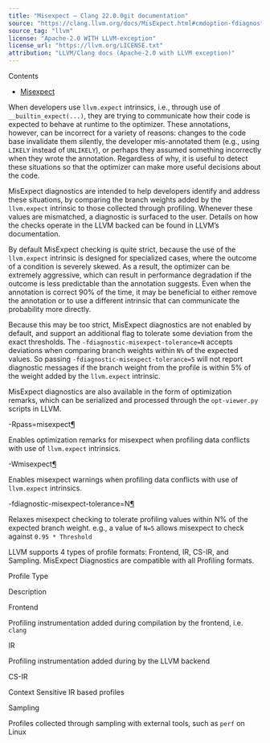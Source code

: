 ```yaml
---
title: "Misexpect — Clang 22.0.0git documentation"
source: "https://clang.llvm.org/docs/MisExpect.html#cmdoption-fdiagnostic-misexpect-tolerance"
source_tag: "llvm"
license: "Apache-2.0 WITH LLVM-exception"
license_url: "https://llvm.org/LICENSE.txt"
attribution: "LLVM/Clang docs (Apache-2.0 with LLVM exception)"
---
```

Contents

*   [Misexpect](#misexpect)
    

When developers use `llvm.expect` intrinsics, i.e., through use of `__builtin_expect(...)`, they are trying to communicate how their code is expected to behave at runtime to the optimizer. These annotations, however, can be incorrect for a variety of reasons: changes to the code base invalidate them silently, the developer mis-annotated them (e.g., using `LIKELY` instead of `UNLIKELY`), or perhaps they assumed something incorrectly when they wrote the annotation. Regardless of why, it is useful to detect these situations so that the optimizer can make more useful decisions about the code.

MisExpect diagnostics are intended to help developers identify and address these situations, by comparing the branch weights added by the `llvm.expect` intrinsic to those collected through profiling. Whenever these values are mismatched, a diagnostic is surfaced to the user. Details on how the checks operate in the LLVM backed can be found in LLVM’s documentation.

By default MisExpect checking is quite strict, because the use of the `llvm.expect` intrinsic is designed for specialized cases, where the outcome of a condition is severely skewed. As a result, the optimizer can be extremely aggressive, which can result in performance degradation if the outcome is less predictable than the annotation suggests. Even when the annotation is correct 90% of the time, it may be beneficial to either remove the annotation or to use a different intrinsic that can communicate the probability more directly.

Because this may be too strict, MisExpect diagnostics are not enabled by default, and support an additional flag to tolerate some deviation from the exact thresholds. The `-fdiagnostic-misexpect-tolerance=N` accepts deviations when comparing branch weights within `N%` of the expected values. So passing `-fdiagnostic-misexpect-tolerance=5` will not report diagnostic messages if the branch weight from the profile is within 5% of the weight added by the `llvm.expect` intrinsic.

MisExpect diagnostics are also available in the form of optimization remarks, which can be serialized and processed through the `opt-viewer.py` scripts in LLVM.

\-Rpass\=misexpect[¶](#cmdoption-Rpass "Link to this definition")

Enables optimization remarks for misexpect when profiling data conflicts with use of `llvm.expect` intrinsics.

\-Wmisexpect[¶](#cmdoption-Wmisexpect "Link to this definition")

Enables misexpect warnings when profiling data conflicts with use of `llvm.expect` intrinsics.

\-fdiagnostic-misexpect-tolerance\=N[¶](#cmdoption-fdiagnostic-misexpect-tolerance "Link to this definition")

Relaxes misexpect checking to tolerate profiling values within N% of the expected branch weight. e.g., a value of `N=5` allows misexpect to check against `0.95 * Threshold`

LLVM supports 4 types of profile formats: Frontend, IR, CS-IR, and Sampling. MisExpect Diagnostics are compatible with all Profiling formats.

Profile Type

Description

Frontend

Profiling instrumentation added during compilation by the frontend, i.e. `clang`

IR

Profiling instrumentation added during by the LLVM backend

CS-IR

Context Sensitive IR based profiles

Sampling

Profiles collected through sampling with external tools, such as `perf` on Linux